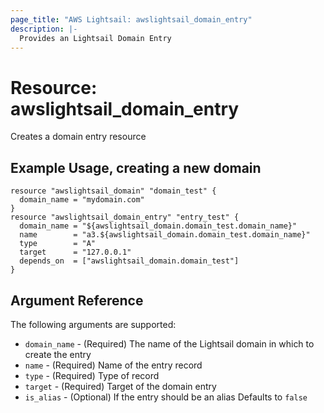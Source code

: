 ```yaml
---
page_title: "AWS Lightsail: awslightsail_domain_entry"
description: |-
  Provides an Lightsail Domain Entry
---
```


# Resource: awslightsail_domain_entry

Creates a domain entry resource

## Example Usage, creating a new domain

```hcl
resource "awslightsail_domain" "domain_test" {
  domain_name = "mydomain.com"
}
resource "awslightsail_domain_entry" "entry_test" {
  domain_name = "${awslightsail_domain.domain_test.domain_name}"
  name        = "a3.${awslightsail_domain.domain_test.domain_name}"
  type        = "A"
  target      = "127.0.0.1"
  depends_on  = ["awslightsail_domain.domain_test"]
}
```

## Argument Reference

The following arguments are supported:

* `domain_name` - (Required) The name of the Lightsail domain in which to create the entry
* `name` - (Required) Name of the entry record
* `type` - (Required) Type of record
* `target` - (Required) Target of the domain entry
* `is_alias` - (Optional) If the entry should be an alias Defaults to `false`
